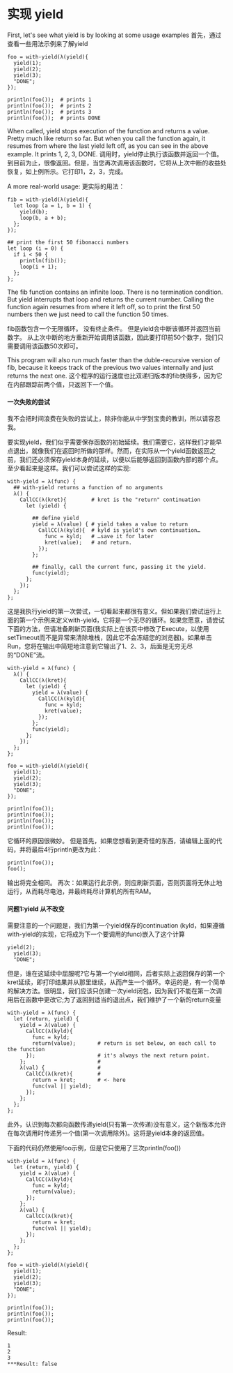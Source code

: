 # 实现 yield 

First, let's see what yield is by looking at some usage examples
首先，通过查看一些用法示例来了解yield

```
foo = with-yield(λ(yield){
  yield(1);
  yield(2);
  yield(3);
  "DONE";
});

println(foo());  # prints 1
println(foo());  # prints 2
println(foo());  # prints 3
println(foo());  # prints DONE
```

When called, yield stops execution of the function and returns a value. Pretty much like return so far. But when you call the function again, it resumes from where the last yield left off, as you can see in the above example. It prints 1, 2, 3, DONE.
调用时，yield停止执行该函数并返回一个值。到目前为止，很像返回。但是，当您再次调用该函数时，它将从上次中断的收益处恢复，如上例所示。它打印1，2，3，完成。 

A more real-world usage:
更实际的用法：

```
fib = with-yield(λ(yield){
  let loop (a = 1, b = 1) {
    yield(b);
    loop(b, a + b);
  };
});

## print the first 50 fibonacci numbers
let loop (i = 0) {
  if i < 50 {
    println(fib());
    loop(i + 1);
  };
};
```

The fib function contains an infinite loop. There is no termination condition. But yield interrupts that loop and returns the current number. Calling the function again resumes from where it left off, so to print the first 50 numbers then we just need to call the function 50 times.

fib函数包含一个无限循环。 没有终止条件。 但是yield会中断该循环并返回当前数字。 从上次中断的地方重新开始调用该函数，因此要打印前50个数字，我们只需要调用该函数50次即可。

This program will also run much faster than the duble-recursive version of fib, because it keeps track of the previous two values internally and just returns the next one.
这个程序的运行速度也比双递归版本的fib快得多，因为它在内部跟踪前两个值，只返回下一个值。

#### 一次失败的尝试
我不会把时间浪费在失败的尝试上，除非你能从中学到宝贵的教训，所以请容忍我。

要实现yield，我们似乎需要保存函数的初始延续。我们需要它，这样我们才能早点退出，就像我们在返回时所做的那样。然而，在实际从一个yield函数返回之前，我们还必须保存yield本身的延续，以便以后能够返回到函数内部的那个点。至少看起来是这样。我们可以尝试这样的实现:
```
with-yield = λ(func) {
  ## with-yield returns a function of no arguments
  λ() {
    CallCC(λ(kret){        # kret is the "return" continuation
      let (yield) {

        ## define yield
        yield = λ(value) { # yield takes a value to return
          CallCC(λ(kyld){  # kyld is yield's own continuation…
            func = kyld;   # …save it for later
            kret(value);   # and return.
          });
        };

        ## finally, call the current func, passing it the yield.
        func(yield);
      };
    });
  };
};
```

这是我执行yield的第一次尝试，一切看起来都很有意义。但如果我们尝试运行上面的第一个示例来定义with-yield，它将是一个无尽的循环。如果您愿意，请尝试下面的方法，但请准备刷新页面(我实际上在该页中修改了Execute，以使用setTimeout而不是异常来清除堆栈，因此它不会冻结您的浏览器)。如果单击Run，您将在输出中简短地注意到它输出了1、2、3，后面是无穷无尽的“DONE”流。

```
with-yield = λ(func) {
  λ() {
    CallCC(λ(kret){
      let (yield) {
        yield = λ(value) {
          CallCC(λ(kyld){
            func = kyld;
            kret(value);
          });
        };
        func(yield);
      };
    });
  };
};

foo = with-yield(λ(yield){
  yield(1);
  yield(2);
  yield(3);
  "DONE";
});

println(foo());
println(foo());
println(foo());
println(foo());

```
它循环的原因很微妙。 但是首先，如果您想看到更奇怪的东西，请编辑上面的代码，并将最后4行println更改为此：
```
println(foo());
foo();
```

输出将完全相同。 再次：如果运行此示例，则应刷新页面，否则页面将无休止地运行，从而耗尽电池，并最终耗尽计算机的所有RAM。

#### 问题1:yield 从不改变

需要注意的一个问题是，我们为第一个yield保存的continuation (kyld，如果遵循with-yield的实现，它将成为下一个要调用的func)嵌入了这个计算
```
yield(2);
  yield(3);
  "DONE";
```

但是，谁在这延续中屈服呢?它与第一个yield相同，后者实际上返回保存的第一个kret延续，即打印结果并从那里继续，从而产生一个循环。幸运的是，有一个简单的解决方法。很明显，我们应该只创建一次yield闭包，因为我们不能在第一次调用后在函数中更改它;为了返回到适当的退出点，我们维护了一个新的return变量
```
with-yield = λ(func) {
  let (return, yield) {
    yield = λ(value) {
      CallCC(λ(kyld){
        func = kyld;
        return(value);       # return is set below, on each call to the function
      });                    # it's always the next return point.
    };                       #
    λ(val) {                 #
      CallCC(λ(kret){        #
        return = kret;       # <- here
        func(val || yield);
      });
    };
  };
};

```

此外，认识到每次都向函数传递yield(只有第一次传递)没有意义，这个新版本允许在每次调用时传递另一个值(第一次调用除外)。这将是yield本身的返回值。

下面的代码仍然使用foo示例，但是它只使用了三次println(foo())
```
with-yield = λ(func) {
  let (return, yield) {
    yield = λ(value) {
      CallCC(λ(kyld){
        func = kyld;
        return(value);
      });
    };
    λ(val) {
      CallCC(λ(kret){
        return = kret;
        func(val || yield);
      });
    };
  };
};

foo = with-yield(λ(yield){
  yield(1);
  yield(2);
  yield(3);
  "DONE";
});

println(foo());
println(foo());
println(foo());
```

Result:
```
1
2
3
***Result: false
```
